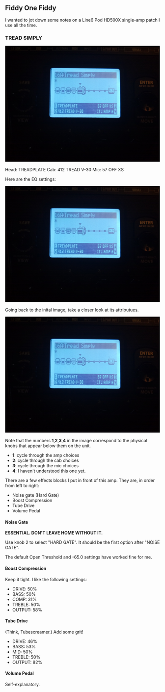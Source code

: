## Fiddy One Fiddy ##

I wanted to jot down some notes on a Line6 Pod HD500X single-amp patch I use all the time.


### TREAD SIMPLY ###


![Patch image](https://raw.githubusercontent.com/joedougherty/writing/drafts/assets/head.jpg)


Head:   TREADPLATE
Cab:    412 TREAD V-30
Mic:    57 OFF XS 


Here are the EQ settings:


![Patch image](https://raw.githubusercontent.com/joedougherty/writing/drafts/assets/head.jpg)


Going back to the inital image, take a closer look at its attributues.


![Patch image](https://raw.githubusercontent.com/joedougherty/writing/drafts/assets/head.jpg)


Note that the numbers **1**,**2**,**3**,**4** in the image correspond to the physical knobs that appear below them on the unit.


* **1**: cycle through the amp choices
* **2**: cycle through the cab choices
* **3**: cycle through the mic choices
* **4**: I haven't understood this one yet.


There are a few effects blocks I put in front of this amp. They are, in order from left to right:

* Noise gate (Hard Gate)
* Boost Compression 
* Tube Drive
* Volume Pedal


#### Noise Gate ####

**ESSENTIAL. DON'T LEAVE HOME WITHOUT IT.**

Use knob 2 to select "HARD GATE". It should be the first option after "NOISE GATE". 

The default Open Threshold and -65.0 settings have worked fine for me.


#### Boost Compression ####

Keep it tight. I like the following settings:

* DRIVE:    50%
* BASS:     50%
* COMP:     31%
* TREBLE:   50%
* OUTPUT:   58%


#### Tube Drive ####

(Think, Tubescreamer.) Add some grit!


* DRIVE:    46%
* BASS:     53%
* MID:      50%
* TREBLE:   50%
* OUTPUT:   82%


#### Volume Pedal ####

Self-explanatory.
